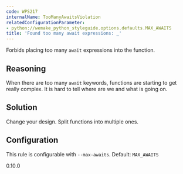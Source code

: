 ```yaml
---
code: WPS217
internalName: TooManyAwaitsViolation
relatedConfigurationParameter:
- python://wemake_python_styleguide.options.defaults.MAX_AWAITS
title: 'Found too many await expressions: _'
---
```


Forbids placing too many `await` expressions into the function.

## Reasoning
When there are too many `await` keywords, functions are starting to
get really complex. It is hard to tell where are we and what is
going on.

## Solution
Change your design. Split functions into multiple ones.

## Configuration
This rule is configurable with `--max-awaits`. Default:
`MAX_AWAITS`

<div class="versionadded">

0.10.0

</div>